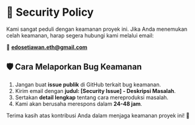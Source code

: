 # 🔐 Security Policy

Kami sangat peduli dengan keamanan proyek ini. Jika Anda menemukan celah keamanan, harap segera hubungi kami melalui email:

📧 **edosetiawan.eth@gmail.com**

## 🛡️ Cara Melaporkan Bug Keamanan
1. Jangan buat **issue publik** di GitHub terkait bug keamanan.
2. Kirim email dengan **judul: [Security Issue] - Deskripsi Masalah**.
3. Sertakan **detail lengkap** tentang cara mereproduksi masalah.
4. Kami akan berusaha merespons dalam **24-48 jam**.

Terima kasih atas kontribusi Anda dalam menjaga keamanan proyek ini! 🚀

